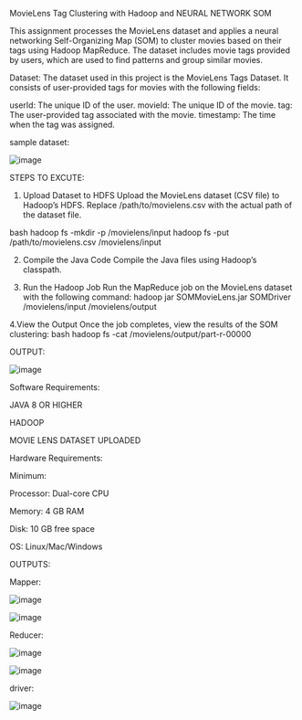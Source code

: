 MovieLens Tag Clustering with Hadoop and NEURAL NETWORK SOM

This assignment processes the MovieLens dataset and applies a neural networking Self-Organizing Map (SOM) to cluster movies based on their tags using Hadoop MapReduce. The dataset includes movie tags provided by users, which are used to find patterns and group similar movies.

Dataset:
The dataset used in this project is the MovieLens Tags Dataset. It consists of user-provided tags for movies with the following fields:

userId: The unique ID of the user.
movieId: The unique ID of the movie.
tag: The user-provided tag associated with the movie.
timestamp: The time when the tag was assigned.

sample dataset:

![image](https://github.com/user-attachments/assets/6af0cb09-9b5c-493e-a5a5-0c828b3e69b5)


STEPS TO EXCUTE:


1. Upload Dataset to HDFS
Upload the MovieLens dataset (CSV file) to Hadoop’s HDFS. Replace /path/to/movielens.csv with the actual path of the dataset file.

bash hadoop fs -mkdir -p /movielens/input
hadoop fs -put /path/to/movielens.csv /movielens/input

2. Compile the Java Code
Compile the Java files using Hadoop’s classpath.

3. Run the Hadoop Job
Run the MapReduce job on the MovieLens dataset with the following command:
hadoop jar SOMMovieLens.jar SOMDriver /movielens/input /movielens/output

4.View the Output
Once the job completes, view the results of the SOM clustering:
bash hadoop fs -cat /movielens/output/part-r-00000

OUTPUT:

![image](https://github.com/user-attachments/assets/b34fe83a-453a-41ae-9f6e-c8b7c39f5c06)


Software Requirements:

JAVA 8 OR HIGHER

HADOOP

MOVIE LENS DATASET UPLOADED

Hardware Requirements:

Minimum:

Processor: Dual-core CPU

Memory: 4 GB RAM

Disk: 10 GB free space

OS: Linux/Mac/Windows


OUTPUTS:

Mapper:

![image](https://github.com/user-attachments/assets/0bc26e25-782f-4c4b-95b9-2d5a0c9b6e60)


![image](https://github.com/user-attachments/assets/944d228c-6391-42be-bc38-598a57bc43f6)



Reducer:

![image](https://github.com/user-attachments/assets/a2d10d18-63d3-4e05-b962-8788e8932b48)

![image](https://github.com/user-attachments/assets/33642247-e5db-498b-ad62-333472257d39)



driver:

![image](https://github.com/user-attachments/assets/c798e06a-93dd-46b3-b0ac-bb6870f95b36)










